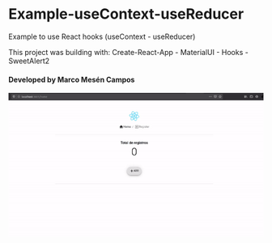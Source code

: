 # Example-useContext-useReducer

Example to use React hooks (useContext - useReducer)

This project was building with:
Create-React-App - MaterialUI - Hooks - SweetAlert2

#### Developed by Marco Mesén Campos

![Example APP - Animated gif demo](example/example.gif)
